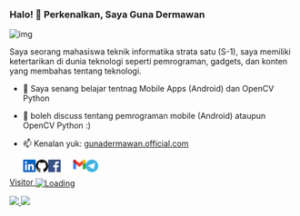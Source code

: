 ### Halo! 👋 Perkenalkan, Saya Guna Dermawan

![img](https://user-images.githubusercontent.com/53375007/127773721-eeecd5be-ea75-42cd-9b08-3e755cb5fc9d.png)

Saya seorang mahasiswa teknik informatika strata satu (S-1), saya memiliki ketertarikan di dunia teknologi seperti pemrograman, gadgets, dan konten yang membahas tentang teknologi.

- 🌱 Saya senang belajar tentnag Mobile Apps (Android) dan OpenCV Python
- 💬 boleh discuss tentang pemrograman mobile (Android) ataupun OpenCV Python :)
- 📫 Kenalan yuk: <a href="mailto:gunadermawan.official@gmail..com">gunadermawan.official.com</a>

  <a href="https://www.linkedin.com/in/guna-d-57554212b/" target="_blank"><img align="left" alt="Guna Dermawan | LinkedIn" width="22px" src="https://github.com/reski-mulud-muchamad/reski-mulud-muchamad/blob/main/logo-svg/linkedin-icon.svg" />
  <a href="https://github.com/gunadermawan" target="_blank"><img align="left" alt="Guna Dermawan | GitHub" width="22px" src="https://github.com/reski-mulud-muchamad/reski-mulud-muchamad/blob/main/logo-svg/github-icon.svg" />
  <a href="https://www.facebook.com/guna.dermawan.3/" target="_blank"><img align="left" alt="Guna Dermawan | Facebook" width="22px" src="https://github.com/reski-mulud-muchamad/reski-mulud-muchamad/blob/main/logo-svg/facebook.svg" />
  <a href="https://instagram.com/gunadermawan" target="_blank"><img align="left" alt="Guna Dermawan | Instagram" width="22px" src="https://github.com/Aakarsh-B/trying-repos/blob/master/insta.svg" />
  <a href="mailto:gunadermawan.official@gmail..com" target="_blank"><img align="left" alt="Hubungi Saya" width="22px" src="https://github.com/reski-mulud-muchamad/reski-mulud-muchamad/blob/main/logo-svg/google-gmail.svg" /></a>
  <a href="https://t.me/gunadermawan" target="_blank"><img align="left" alt="Guna Dermawan | Telegram" width="22px" src="https://github.com/reski-mulud-muchamad/reski-mulud-muchamad/blob/main/logo-svg/telegram.svg" />
  <br>
  
Visitor
<img align="center" src = "https://profile-counter.glitch.me/gunadermawan/count.svg" alt ="Loading">
  <br>
    <p align="left">
<a href="https://github.com/gunadermawan">
  <img height="180em" src="https://github-readme-stats-eight-theta.vercel.app/api?username=gunadermawan&show_icons=true&theme=algolia&include_all_commits=true&count_private=true"/>
  <img height="180em" src="https://github-readme-stats-eight-theta.vercel.app/api/top-langs/?username=gunadermawan&layout=compact&langs_count=8&theme=algolia"/>
</a>  
</p>
 

